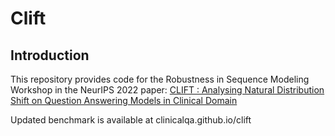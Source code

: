 # Clift

## Introduction

This repository provides code for the Robustness in Sequence Modeling Workshop in the NeurIPS 2022 paper: [CLIFT : Analysing Natural Distribution Shift on Question Answering Models in Clinical Domain](https://arxiv.org/abs/)

Updated benchmark is available at clinicalqa.github.io/clift
